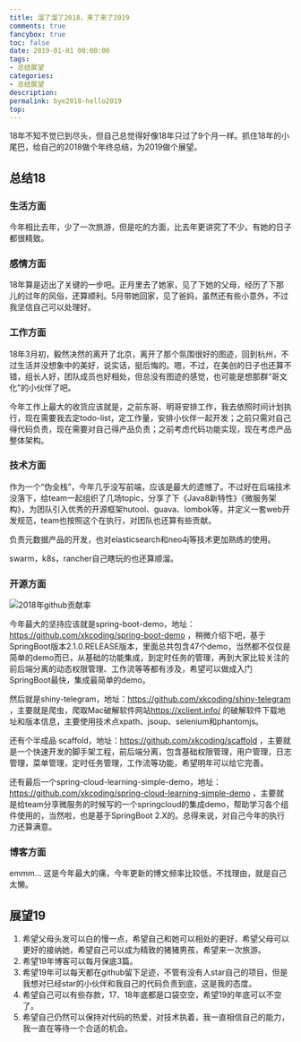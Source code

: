 ```yaml
---
title: 溜了溜了2018，来了来了2019
comments: true
fancybox: true
toc: false
date: 2019-01-01 00:00:00
tags: 
- 总结展望
categories:
- 总结展望
description:
permalink: bye2018-hello2019
top:
---
```

18年不知不觉已到尽头，但自己总觉得好像18年只过了9个月一样。抓住18年的小尾巴，给自己的2018做个年终总结，为2019做个展望。

<!--more-->

## 总结18

### 生活方面

今年相比去年，少了一次旅游，但是吃的方面，比去年更讲究了不少。有她的日子都很精致。

### 感情方面

18年算是迈出了关键的一步吧。正月里去了她家，见了下她的父母，经历了下那儿的过年的风俗，还算顺利。5月带她回家，见了爸妈，虽然还有些小意外，不过我坚信自己可以处理好。

### 工作方面

18年3月初，毅然决然的离开了北京，离开了那个氛围很好的图迹，回到杭州，不过生活并没想象中的美好，说实话，挺后悔的。嗯，不过，在美创的日子也还算不错，组长人好，团队成员也好相处，但总没有图迹的感觉，也可能是想那群“哥文化”的小伙伴了吧。

今年工作上最大的收货应该就是，之前东哥、明哥安排工作，我去依照时间计划执行，现在需要我去定todo-list，定工作量，安排小伙伴一起开发；之前只需对自己得代码负责，现在需要对自己得产品负责；之前考虑代码功能实现，现在考虑产品整体架构。

### 技术方面

作为一个“伪全栈”，今年几乎没写前端，应该是最大的遗憾了。不过好在后端技术没落下，给team一起组织了几场topic，分享了下《Java8新特性》《微服务架构》，为团队引入优秀的开源框架hutool、guava、lombok等，并定义一套web开发规范，team也按照这个在执行，对团队也还算有些贡献。

负责元数据产品的开发，也对elasticsearch和neo4j等技术更加熟练的使用。

swarm，k8s，rancher自己瞎玩的也还算顺溜。

### 开源方面

![2018年github贡献率](http://static.xkcoding.com/blog/bye2018-hello2019/image-2018-github-contributions.png)

今年最大的坚持应该就是spring-boot-demo，地址：<https://github.com/xkcoding/spring-boot-demo> ，稍微介绍下吧，基于SpringBoot版本2.1.0.RELEASE版本，里面总共包含47个demo，当然都不仅仅是简单的demo而已，从基础的功能集成，到定时任务的管理，再到大家比较关注的前后端分离的动态权限管理、工作流等等都有涉及，希望可以做成入门SpringBoot最快，集成最简单的demo。

然后就是shiny-telegram，地址：<https://github.com/xkcoding/shiny-telegram> ，主要就是爬虫，爬取Mac破解软件网站<https://xclient.info/> 的破解软件下载地址和版本信息，主要使用技术点xpath、jsoup、selenium和phantomjs。

还有个半成品 scaffold，地址：<https://github.com/xkcoding/scaffold> ，主要就是一个快速开发的脚手架工程，前后端分离，包含基础权限管理，用户管理，日志管理，菜单管理，定时任务管理，工作流等功能，希望明年可以给它完善。

还有最后一个spring-cloud-learning-simple-demo，地址：<https://github.com/xkcoding/spring-cloud-learning-simple-demo> ，主要就是给team分享微服务的时候写的一个springcloud的集成demo，帮助学习各个组件使用的，当然啦，也是基于SpringBoot 2.X的。总得来说，对自己今年的执行力还算满意。

### 博客方面

emmm... 这是今年最大的痛，今年更新的博文频率比较低，不找理由，就是自己太懒。

## 展望19

1. 希望父母头发可以白的慢一点，希望自己和她可以相处的更好，希望父母可以更好的接纳她，希望自己可以成为精致的猪猪男孩，希望来一次旅游。
2. 希望19年博客可以每月保底3篇。
3. 希望19年可以每天都在github留下足迹，不管有没有人star自己的项目，但是我想对已经star的小伙伴和我自己的代码负责到底，这是我的态度。
4. 希望自己可以有些存款，17、18年底都是口袋空空，希望19的年底可以不空了。
5. 希望自己仍然可以保持对代码的热爱，对技术执着，我一直相信自己的能力，我一直在等待一个合适的机会。